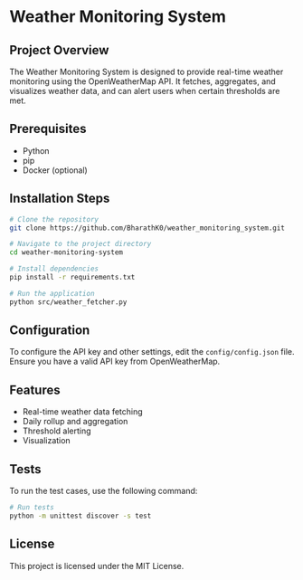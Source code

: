 # Weather Monitoring System

## Project Overview
The Weather Monitoring System is designed to provide real-time weather monitoring using the OpenWeatherMap API. It fetches, aggregates, and visualizes weather data, and can alert users when certain thresholds are met.

## Prerequisites
- Python
- pip
- Docker (optional)

## Installation Steps
```bash
# Clone the repository
git clone https://github.com/BharathK0/weather_monitoring_system.git

# Navigate to the project directory
cd weather-monitoring-system

# Install dependencies
pip install -r requirements.txt

# Run the application
python src/weather_fetcher.py
```

## Configuration
To configure the API key and other settings, edit the `config/config.json` file. Ensure you have a valid API key from OpenWeatherMap.

## Features
- Real-time weather data fetching
- Daily rollup and aggregation
- Threshold alerting
- Visualization

## Tests
To run the test cases, use the following command:
```bash
# Run tests
python -m unittest discover -s test
```

## License
This project is licensed under the MIT License.










































